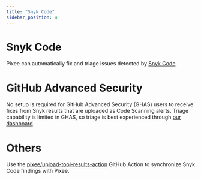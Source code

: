 ```yaml
---
title: "Snyk Code"
sidebar_position: 4
---
```


# Snyk Code

Pixee can automatically fix and triage issues detected by [Snyk Code](https://snyk.io/).

# GitHub Advanced Security

No setup is required for GitHub Advanced Security (GHAS) users to receive fixes from Snyk results that are uploaded as Code Scanning alerts. Triage capability is limited in GHAS, so triage is best experienced through [our dashboard](https://app.pixee.ai).

# Others

Use the [pixee/upload-tool-results-action](https://github.com/pixee/upload-tool-results-action) GitHub Action to synchronize Snyk Code findings with Pixee.
